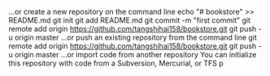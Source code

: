 …or create a new repository on the command line
echo "# bookstore" >> README.md
git init
git add README.md
git commit -m "first commit"
git remote add origin https://github.com/tangshihai158/bookstore.git
git push -u origin master
…or push an existing repository from the command line
git remote add origin https://github.com/tangshihai158/bookstore.git
git push -u origin master
…or import code from another repository
You can initialize this repository with code from a Subversion, Mercurial, or TFS p